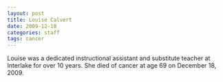```yaml
---
layout: post
title: Louise Calvert
date: 2009-12-18
categories: staff
tags: cancer
---
```

Louise was a dedicated instructional assistant and substitute teacher at Interlake for over 10 years. She died of cancer at age 69 on December 18, 2009.

